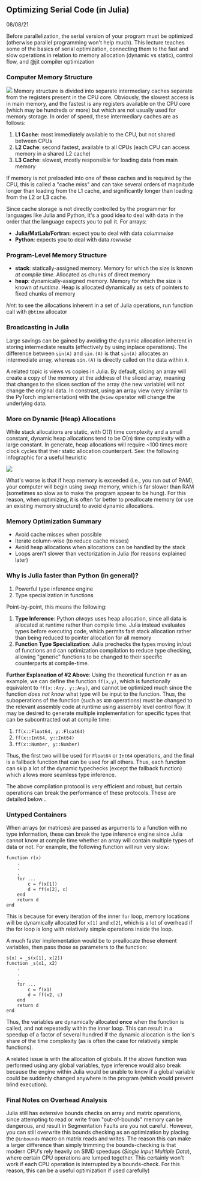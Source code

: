 ## Optimizing Serial Code (in Julia)
08/08/21

Before parallelization, the serial version of your program must be optimized (otherwise parallel programming won't help much). This lecture teaches some of the basics of serial optimization, connecting them to the fast and slow operations in relation to memory allocation (dynamic vs static), control flow, and @jit compiler optimization

### Computer Memory Structure
![](./GraphicsFromLecture/CPUMemoryStructure.png)
Memory structure is divided into separate intermediary caches separate from the registers present in the CPU core. Obviously, the slowest access is in main memory, and the fastest is any registers available on the CPU core (which may be hundreds or more) but which are not usually used for memory storage. In order of speed, these intermediary caches are as follows:
1. **L1 Cache**: most immediately available to the CPU, but not shared between CPUs
2. **L2 Cache**: second fastest, available to all CPUs (each CPU can access memory in a shared L2 cache)
3. **L3 Cache**: slowest, mostly responsible for loading data from main memory

If memory is not preloaded into one of these caches and is required by the CPU, this is called a "cache miss" and can take several orders of magnitude longer than loading from the L1 cache, and significantly longer than loading from the L2 or L3 cache.

Since cache storage is not directly controlled by the programmer for languages like Julia and Python, it's a good idea to deal with data in the order that the language expects you to pull it. For arrays:
- **Julia/MatLab/Fortran**: expect you to deal with data *columnwise*
- **Python**: expects you to deal with data *rowwise*

### Program-Level Memory Structure
- **stack**: statically-assigned memory. Memory for which the size is known *at compile time*. Allocated as chunks of direct memory
- **heap**: dynamically-assigned memory. Memory for which the size is known *at runtime*. Heap is allocated dynamically as sets of pointers to fixed chunks of memory

*hint*: to see the allocations inherent in a set of Julia operations, run function call with `@btime` allocator

### Broadcasting in Julia
Large savings can be gained by avoiding the dynamic allocation inherent in storing intermediate results (effectively by using inplace operations). The difference between `sin(A)` and `sin.(A)` is that `sin(A)` allocates an intermediate array, whereas `sin.(A)` is directly called on the data within `A`.

A related topic is views vs copies in Julia. By default, slicing an array will create a copy of the memory at the address of the sliced array, meaning that changes to the slices section of the array (the new variable) will not change the original data. In constrast, using an array view (very similar to the PyTorch implementation) with the `@view` operator will change the underlying data.

### More on Dynamic (Heap) Allocations
While stack allocations are static, with O(*1*) time complexity and a small constant, dynamic heap allocations tend to be O(*n*) time complexity with a large constant. In generate, heap allocations will require ~100 times more clock cycles that their static allocation counterpart. See: the following infographic for a useful heuristic

![](./GraphicsFromLecture/ApproxClockCycles.png)

What's worse is that if heap memory is exceeded (i.e., you run out of RAM), your computer will begin using *swap* memory, which is far slower than RAM (sometimes so slow as to make the program appear to be hung). For this reason, when optimizing, it is often far better to preallocate memory (or use an existing memory structure) to avoid dynamic allocations.

### Memory Optimization Summary
- Avoid cache misses when possible
- Iterate column-wise (to reduce cache misses)
- Avoid heap allocations when allocations can be handled by the stack
- Loops aren't slower than vectorization in Julia (for reasons explained later)

### Why is Julia faster than Python (in general)?
1. Powerful type inference engine
2. Type specialization in functions

Point-by-point, this means the following:
1. **Type Inference**: Python *always* uses heap allocation, since all data is allocated at runtime rather than compile time. Julia instead evaluates types before executing code, which permits fast stack allocation rather than being reduced to pointer allocation for all memory
2. **Function Type Specialization**: Julia prechecks the types moving in/out of functions and can optimization compilation to reduce type checking, allowing "generic" functions to be changed to their specific counterparts at compile-time. 

**Further Explanation of #2 Above**: Using the theoretical function `ff` as an example, we can define the function `ff(x,y)`, which is functionally equivalent to `ff(x::Any, y::Any)`, and cannot be optimized much since the function *does not know* what type will be input to the function. Thus, the suboperations of the function (such as `ADD` operations) must be changed to the relevant assembly code at runtime using assembly level control flow. It may be desired to generate multiple implementation for specific types that can be subcontracted out at compile time:
1. `ff(x::Float64, y::Float64)`
2. `ff(x::Int64, y::Int64)`
3. `ff(x::Number, y::Number)`

Thus, the first two will be used for `Float64` or `Int64` operations, and the final is a fallback function that can be used for all others. Thus, each function can skip a lot of the dynamic typechecks (except the fallback function) which allows more seamless type inference. 


The above compilation protocol is very efficient and robust, but certain operations can break the performance of these protocols. These are detailed below...

### Untyped Containers
When arrays (or matrices) are passed as arguments to a function with no type information, these can break the type inference engine since Julia cannot know at compile time whether an array will contain multiple types of data or not. For example, the following function will run very slow:
```
function r(x)
    .
    .
    .
    for ...
        c = f(x[1])
        d = ff(x[2], c)
    end
    return d
end
```
This is because for every iteration of the inner `for` loop, memory locations will be dynamically allocated for `x[1]` and `x[2]`, which is a lot of overhead if the for loop is long with relatively simple operations inside the loop.

A much faster implementation would be to preallocate those element variables, then pass those as parameters to the function:
```
s(x) = _s(x[1], x[2])
function _s(x1, x2)
    .
    .
    .
    for ...
        c = f(x1)
        d = ff(x2, c)
    end
    return d
end
```
Thus, the variables are dynamically allocated **once** when the function is called, and not repeatedly within the inner loop. This can result in a speedup of a factor of several hundred if the dynamic allocation is the lion's share of the time complexity (as is often the case for relatively simple functions).

A related issue is with the allocation of globals. If the above function was performed using any global variables, type inference would also break because the engine within Julia would be unable to know if a global variable could be suddenly changed anywhere in the program (which would prevent blind execution).

### Final Notes on Overhead Analysis
Julia still has extensive bounds checks on array and matrix operations, since attempting to read or write from "out-of-bounds" memory can be dangerous, and result in Segmentation Faults are you not careful. However, you can still overwrite this bounds checking as an optimization by placing the `@inbounds` macro on matrix reads and writes. The reason this can make a larger difference than simply trimming the bounds-checking is that modern CPU's rely heavily on SIMD speedups (*Single Input Multiple Data*), where certain CPU operations are lumped together. This certainly won't work if each CPU operation is interrupted by a bounds-check. For this reason, this can be a useful optimization if used carefully)
